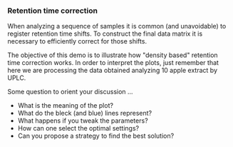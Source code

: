 ### Retention time correction
When analyzing a sequence of samples it is common (and unavoidable) to register retention time shifts. To construct the final data matrix it is necessary to efficiently correct for those shifts. 

The objective of this demo is to illustrate how "density based" retention time correction works. In order to interpret the plots, just remember that here we are processing the data obtained analyzing 10 apple extract by UPLC.

Some question to orient your discussion ...

* What is the meaning of the plot?
* What do the bleck (and blue) lines represent?
* What happens if you tweak the parameters?
* How can one select the optimal settings?
* Can you propose a strategy to find the best solution?



 
